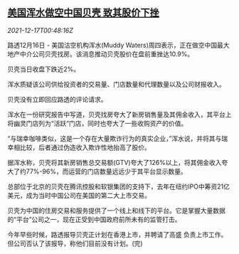 <!--1639702862000-->
[美国浑水做空中国贝壳 致其股价下挫](https://cn.reuters.com/article/muddywaters-ke-1216-thur-idCNKBS2IW02R)
------

<div><i>2021-12-17T00:48:16Z</i></div><p>路透12月16日 - 美国沽空机构浑水(Muddy Waters)周四表示，正在做空中国最大地产中介公司贝壳找房。该消息推动贝壳股价在盘前重挫达10.9%。</p><p>贝壳当日收盘下跌近2%。</p><p>浑水质疑该公司供给投资者的交易量、门店数量和代理数量以及公司财报收入。</p><p>贝壳没有立即回应路透的评论请求。</p><p>浑水在一份研究报告中写道，贝壳找房夸大了新房销售量及其佣金收入，其平台上将幽灵门店列为“活跃”门店，同时也夸大了一些收购资产的价值。</p><p>“与瑞幸咖啡类似，这是一个存在大量欺诈行为的真实企业，”浑水说，并将其与瑞幸相比较，后者通过伪造收入欺诈性地抬高了股价。</p><p>据浑水称，贝壳将其新房销售总交易额(GTV)夸大了126%以上，将其佣金收入夸大了约77%-96%，而运营的门店数量远远少于其平台显示数量。</p><p>总部位于北京的贝壳在腾讯控股和软银集团的支持下，去年在纽约IPO中筹资21亿美元，成为当时中国公司在美国的第二大上市交易。</p><p>贝壳为中国的住房交易和服务提供了一个线上和线下的平台。它是掌握大量数据的“平台”公司之一，现在正受到中国政府前所未有的监管打击。</p><p>今年早些时候，路透报导贝壳正计划在香港上市，并聘请了高盛 负责上市工作。但公司否认了该报导，称他们目前没有计划。(完)</p>
